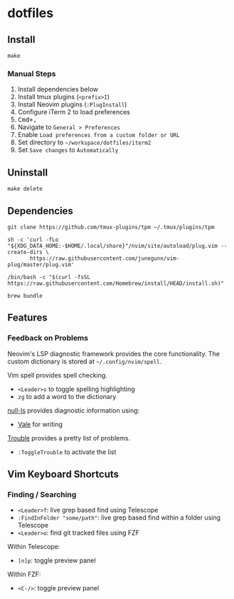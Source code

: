 # dotfiles

## Install
```
make
```

### Manual Steps
1. Install dependencies below
1. Install tmux plugins (`<prefix>I`)
1. Install Neovim plugins (`:PlugInstall`)
1. Configure iTerm 2 to load preferences
  1. <kbd>Cmd+,</kbd>
  1. Navigate to `General > Preferences`
  1. Enable `Load preferences from a custom folder or URL`
  1. Set directory to `~/workspace/dotfiles/iterm2`
  1. Set `Save changes` to `Automatically`

## Uninstall
```
make delete
```

## Dependencies
```
git clone https://github.com/tmux-plugins/tpm ~/.tmux/plugins/tpm

sh -c 'curl -fLo "${XDG_DATA_HOME:-$HOME/.local/share}"/nvim/site/autoload/plug.vim --create-dirs \
       https://raw.githubusercontent.com/junegunn/vim-plug/master/plug.vim'

/bin/bash -c "$(curl -fsSL https://raw.githubusercontent.com/Homebrew/install/HEAD/install.sh)"

brew bundle
```

## Features

### Feedback on Problems

Neovim's LSP diagnostic framework provides the core functionality.
The custom dictionary is stored at `~/.config/nvim/spell`.

Vim spell provides spell checking.
- `<Leader>s` to toggle spelling highlighting
- `zg` to add a word to the dictionary

[null-ls](https://github.com/jose-elias-alvarez/null-ls.nvim) provides diagnostic information using:
- [Vale](https://docs.errata.ai/) for writing

[Trouble](https://github.com/folke/trouble.nvim) provides a pretty list of problems.
- `:ToggleTrouble` to activate the list

## Vim Keyboard Shortcuts

### Finding / Searching

- `<Leader>f`: live grep based find using Telescope
- `:FindInFolder "some/path"`: live grep based find within a folder using Telescope
- `<Leader>o`: find git tracked files using FZF

Within Telescope:
- `[n]p`: toggle preview panel

Within FZF:
- `<C-/>`: toggle preview panel
